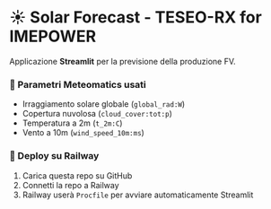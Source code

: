 # ☀️ Solar Forecast - TESEO-RX for IMEPOWER

Applicazione **Streamlit** per la previsione della produzione FV.

### 🔧 Parametri Meteomatics usati
- Irraggiamento solare globale (`global_rad:W`)
- Copertura nuvolosa (`cloud_cover:tot:p`)
- Temperatura a 2m (`t_2m:C`)
- Vento a 10m (`wind_speed_10m:ms`)

### 🚀 Deploy su Railway
1. Carica questa repo su GitHub
2. Connetti la repo a Railway
3. Railway userà `Procfile` per avviare automaticamente Streamlit
